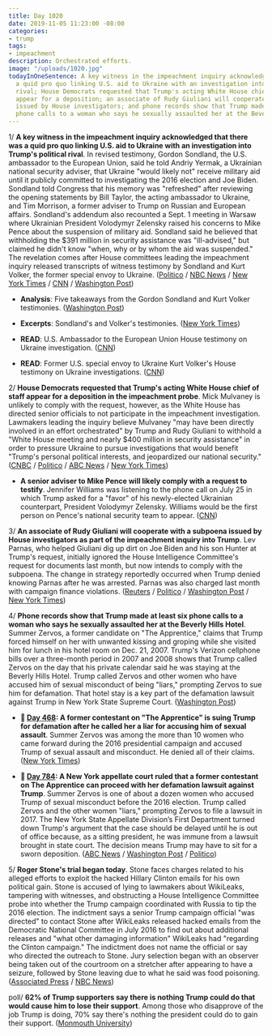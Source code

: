 ```yaml
---
title: Day 1020
date: 2019-11-05 11:23:00 -08:00
categories:
- trump
tags:
- impeachment
description: Orchestrated efforts.
image: "/uploads/1020.jpg"
todayInOneSentence: A key witness in the impeachment inquiry acknowledged there was
  a quid pro quo linking U.S. aid to Ukraine with an investigation into Trump's political
  rival; House Democrats requested that Trump's acting White House chief of staff
  appear for a deposition; an associate of Rudy Giuliani will cooperate with a subpoena
  issued by House investigators; and phone records show that Trump made at least six
  phone calls to a woman who says he sexually assaulted her at the Beverly Hills Hotel.
---
```


1/ **A key witness in the impeachment inquiry acknowledged that there was a quid pro quo linking U.S. aid to Ukraine with an investigation into Trump's political rival**. In revised testimony, Gordon Sondland, the U.S. ambassador to the European Union, said he told Andriy Yermak, a Ukrainian national security adviser, that Ukraine "would likely not" receive military aid until it publicly committed to investigating the 2016 election and Joe Biden. Sondland told Congress that his memory was "refreshed" after reviewing the opening statements by Bill Taylor, the acting ambassador to Ukraine, and Tim Morrison, a former adviser to Trump on Russian and European affairs. Sondland's addendum also recounted a Sept. 1 meeting in Warsaw where Ukrainian President Volodymyr Zelensky raised his concerns to Mike Pence about the suspension of military aid. Sondland said he believed that withholding the $391 million in security assistance was "ill-advised," but claimed he didn't know "when, why or by whom the aid was suspended." The revelation comes after House committees leading the impeachment inquiry released transcripts of witness testimony by Sondland and Kurt Volker, the former special envoy to Ukraine. ([Politico](https://www.politico.com/news/2019/11/05/sondland-reverses-himself-on-ukraine-quid-pro-quo-000318) / [NBC News](https://www.nbcnews.com/politics/trump-impeachment-inquiry/sondland-changes-testimony-acknowledges-delivering-quid-pro-quo-message-ukraine-n1076736) / [New York Times](https://www.nytimes.com/2019/11/05/us/politics/impeachment-trump.html) / [CNN](https://www.cnn.com/2019/11/05/politics/gordon-sondland-kurt-volker-transcripts-impeachment-inquiry/index.html) / [Washington Post](https://www.washingtonpost.com/politics/trump-impeachment-inquiry-live-updates/2019/11/05/a27d7c48-ff4e-11e9-8bab-0fc209e065a8_story.html))

* **Analysis**: Five takeaways from the Gordon Sondland and Kurt Volker testimonies. ([Washington Post](https://www.washingtonpost.com/politics/2019/11/05/takeaways-gordon-sondlands-testimony/))

* **Excerpts**: Sondland's and Volker's testimonies. ([New York Times](https://www.nytimes.com/2019/11/05/us/politics/impeachment-transcripts-sondland-volker.html))

* **READ**: U.S. Ambassador to the European Union House testimony on Ukraine investigation. ([CNN](https://www.cnn.com/2019/11/05/politics/sondland-transcript-impeachment-doc/index.html))

* **READ**: Former U.S. special envoy to Ukraine Kurt Volker's House testimony on Ukraine investigations. ([CNN](https://www.cnn.com/2019/11/05/politics/volker-transcript-impeachment-doc/index.html))

2/ **House Democrats requested that Trump's acting White House chief of staff appear for a deposition in the impeachment probe**. Mick Mulvaney is unlikely to comply with the request, however, as the White House has directed senior officials to not participate in the impeachment investigation. Lawmakers leading the inquiry believe Mulvaney "may have been directly involved in an effort orchestrated" by Trump and Rudy Giuliani to withhold a "White House meeting and nearly $400 million in security assistance" in order to pressure Ukraine to pursue investigations that would benefit "Trump's personal political interests, and jeopardized our national security." ([CNBC](https://www.cnbc.com/2019/11/05/trump-impeachment-probe-calls-mick-mulvaney-to-testify.html) / [Politico](https://www.politico.com/news/2019/11/05/impeachment-investigators-ask-mick-mulvaney-to-testify-000317) / [ABC News](https://abcnews.go.com/Politics/house-democrats-call-mulvaney-give-deposition-impeachment-probe/story?id=66767751) / [New York Times](https://www.nytimes.com/2019/11/05/us/politics/impeachment-trump.html))

* **A senior adviser to Mike Pence will likely comply with a request to testify**. Jennifer Williams was listening to the phone call on July 25 in which Trump asked for a "favor" of his newly-elected Ukrainian counterpart, President Volodymyr Zelensky. Williams would be the first person on Pence's national security team to appear. ([CNN](https://www.cnn.com/2019/11/05/politics/jennifer-williams-impeachment-inquiry/))

3/ **An associate of Rudy Giuliani will cooperate with a subpoena issued by House investigators as part of the impeachment inquiry into Trump**. Lev Parnas, who helped Giuliani dig up dirt on Joe Biden and his son Hunter at Trump's request, initially ignored the House Intelligence Committee's request for documents last month, but now intends to comply with the subpoena. The change in strategy reportedly occurred when Trump denied knowing Parnas after he was arrested. Parnas was also charged last month with campaign finance violations. ([Reuters](https://www.reuters.com/article/us-usa-trump-impeachment-parnas-exclusiv-idUSKBN1XE297) / [Politico](https://www.politico.com/news/2019/11/04/lev-parnas-giuliani-subpoena-065817) / [Washington Post](https://www.washingtonpost.com/politics/giuliani-associate-lev-parnas-is-willing-to-comply-with-house-impeachment-inquiry-his-attorney-says/2019/11/04/85224e32-ff42-11e9-8bab-0fc209e065a8_story.html) / [New York Times](https://www.nytimes.com/2019/11/04/nyregion/lev-parnas-giuliani-associate.html))

4/ **Phone records show that Trump made at least six phone calls to a woman who says he sexually assaulted her at the Beverly Hills Hotel**. Summer Zervos, a former candidate on "The Apprentice," claims that Trump forced himself on her with unwanted kissing and groping while she visited him for lunch in his hotel room on Dec. 21, 2007. Trump's Verizon cellphone bills over a three-month period in 2007 and 2008 shows that Trump called Zervos on the day that his private calendar said he was staying at the Beverly Hills Hotel. Trump called Zervos and other women who have accused him of sexual misconduct of being "liars," prompting Zervos to sue him for defamation. That hotel stay is a key part of the defamation lawsuit against Trump in New York State Supreme Court. ([Washington Post](https://www.washingtonpost.com/politics/trump-called-woman-who-says-he-sexually-assaulted-her-phone-records-show/2019/11/05/d973b714-ffe2-11e9-8501-2a7123a38c58_story.html))

* **📌 [Day 468](https://whatthefuckjusthappenedtoday.com/2018/05/02/day-468/): A former contestant on "The Apprentice" is suing Trump for defamation after he called her a liar for accusing him of sexual assault**. Summer Zervos was among the more than 10 women who came forward during the 2016 presidential campaign and accused Trump of sexual assault and misconduct. He denied all of their claims. ([New York Times](https://www.nytimes.com/2018/05/02/nyregion/summer-zervos-trump-apprentice.html))

* **📌 [Day 784](https://whatthefuckjusthappenedtoday.com/2019/03/14/day-784/#5-a-new-york-appellate-court-ruled-t): A New York appellate court ruled that a former contestant on The Apprentice can proceed with her defamation lawsuit against Trump**. Summer Zervos is one of about a dozen women who accused Trump of sexual misconduct before the 2016 election. Trump called Zervos and the other women "liars," prompting Zervos to file a lawsuit in 2017. The New York State Appellate Division’s First Department turned down Trump's argument that the case should be delayed until he is out of office because, as a sitting president, he was immune from a lawsuit brought in state court. The decision means Trump may have to sit for a sworn deposition. ([ABC News](https://abcnews.go.com/US/summer-zervos-lawsuit-president-donald-trump-proceed-court/story?id=61682106) / [Washington Post](https://www.washingtonpost.com/politics/new-york-appellate-court-allows-summer-zervos-defamation-suit-against-trump-to-proceed/2019/03/14/aee8b8c6-4671-11e9-90f0-0ccfeec87a61_story.html) / [Politico](https://www.politico.com/story/2019/03/14/summer-zervos-trump-1221742))

5/ **Roger Stone's trial began today**. Stone faces charges related to his alleged efforts to exploit the hacked Hillary Clinton emails for his own political gain. Stone is accused of lying to lawmakers about WikiLeaks, tampering with witnesses, and obstructing a House Intelligence Committee probe into whether the Trump campaign coordinated with Russia to tip the 2016 election. The indictment says a senior Trump campaign official "was directed" to contact Stone after WikiLeaks released hacked emails from the Democratic National Committee in July 2016 to find out about additional releases and "what other damaging information" WikiLeaks had "regarding the Clinton campaign." The indictment does not name the official or say who directed the outreach to Stone. Jury selection began with an observer being taken out of the courtroom on a stretcher after appearing to have a seizure, followed by Stone leaving due to what he said was food poisoning. ([Associated Press](https://apnews.com/bf3e43dc56f244bda7dd6c4308d38e1d) / [NBC News](https://www.nbcnews.com/politics/donald-trump/roger-stone-leaves-jury-selection-his-trial-because-food-poisoning-n1076711))

poll/ **62% of Trump supporters say there is nothing Trump could do that would cause him to lose their support**. Among those who disapprove of the job Trump is doing, 70% say there's nothing the president could do to gain their support. ([Monmouth University](https://www.monmouth.edu/polling-institute/reports/monmouthpoll_us_110519/))